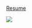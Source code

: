 ###

[Resume](https://yundongjun.newsoft.kr)

<img src="https://visitor-badge.laobi.icu/badge?page_id=yuneast.yuneast&"  />

###